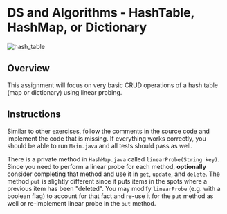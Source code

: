 # DS and Algorithms - HashTable, HashMap, or Dictionary
![hash_table](https://sarabostani-public.s3.amazonaws.com/ds-and-algo/img/hash_table.png)
## Overview
This assignment will focus on very basic CRUD operations of a hash table (map or dictionary) using linear probing.
## Instructions
Similar to other exercises, follow the comments in the source code and implement the code that is missing. If everything works correctly, you should be able to run `Main.java` and all tests should pass as well.

There is a private method in `HashMap.java` called `linearProbe(String key)`. Since you need to perform a linear probe for 
each method, **optionally** consider completing that method and use it in `get`, `update`, and `delete`. The method `put` is slightly
different since it puts items in the spots where a previous item has been "deleted".
You may modify `linearProbe` (e.g. with a boolean flag) to account for that fact and re-use it for the `put` method as
well or re-implement linear probe in the `put` method.
